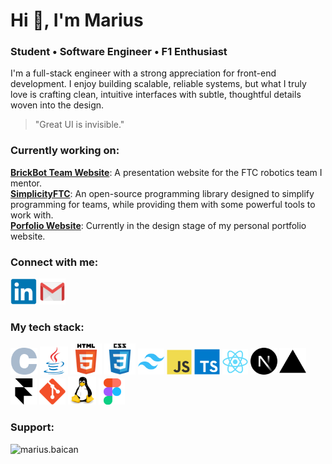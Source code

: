 # **Hi 👋, I'm Marius**

### Student • Software Engineer • F1 Enthusiast

I'm a full-stack engineer with a strong appreciation for front-end development. I enjoy building
scalable, reliable systems, but what I truly love is crafting clean, intuitive interfaces with
subtle, thoughtful details woven into the design.

> "Great UI is invisible."

### **Currently working on:**

<a href="https://brickbot.vercel.app" target="_blank"><b>BrickBot Team Website</b></a>: A
presentation website for the FTC robotics team I mentor.  
<a href="https://brickbot.vercel.app" target="_blank"><b>SimplicityFTC</b></a>: An open-source
programming library designed to simplify programming for teams, while providing them with some
powerful tools to work with.  
<a href="https://mariusbaican.com" target="_blank"><b>Porfolio Website</b></a>: Currently in the
design stage of my personal portfolio website.

### Connect with me:

<a href="https://linkedin.com/in/marius-baican" target="_blank"><img src="https://raw.githubusercontent.com/devicons/devicon/master/icons/linkedin/linkedin-original.svg" alt="linkedin" width="42" height="42"/></a>
<a href="mailto:marius.baican18@gmail.com" target="_blank"><img src="mail.png" alt="linkedin" width="42" height="42"/></a>

### My tech stack:

<img src="https://raw.githubusercontent.com/devicons/devicon/master/icons/c/c-original.svg" alt="c" width="43" height="43"/> <img src="https://raw.githubusercontent.com/devicons/devicon/master/icons/java/java-original.svg" alt="java" width="45" height="45"/> <img src="https://raw.githubusercontent.com/devicons/devicon/master/icons/html5/html5-original-wordmark.svg" alt="html5" width="50" height="50"/> <img src="https://raw.githubusercontent.com/devicons/devicon/master/icons/css3/css3-original-wordmark.svg" alt="css3" width="50" height="50"/> <img src="https://raw.githubusercontent.com/devicons/devicon/master/icons/tailwindcss/tailwindcss-original.svg" alt="react" width="42" height="42"/> <img src="https://raw.githubusercontent.com/devicons/devicon/master/icons/javascript/javascript-original.svg" alt="javascript" width="40" height="40"/> <img src="https://raw.githubusercontent.com/devicons/devicon/master/icons/typescript/typescript-original.svg" alt="typescript" width="41" height="41"/> <img src="https://raw.githubusercontent.com/devicons/devicon/master/icons/react/react-original.svg" alt="react" width="41" height="41"/> <img src="https://raw.githubusercontent.com/devicons/devicon/master/icons/nextjs/nextjs-original.svg" alt="nextjs" width="43" height="43"/> <img src="https://raw.githubusercontent.com/devicons/devicon/master/icons/vercel/vercel-original.svg" alt="vercel" width="43" height="43"/> <img src="https://raw.githubusercontent.com/devicons/devicon/master/icons/framermotion/framermotion-original.svg" alt="framer-motion" width="42" height="42"/> <img src="https://raw.githubusercontent.com/devicons/devicon/master/icons/git/git-original.svg" alt="git" width="42" height="42"/> <img src="https://raw.githubusercontent.com/devicons/devicon/master/icons/linux/linux-original.svg" alt="linux" width="45" height="45"/> <img src="https://raw.githubusercontent.com/devicons/devicon/master/icons/figma/figma-original.svg" alt="figma" width="42" height="42"/>

<h3 align="left">Support:</h3>
<p><a href="https://www.buymeacoffee.com/marius.baican" target="_blank"> <img align="left" src="https://cdn.buymeacoffee.com/buttons/v2/default-yellow.png" height="50" width="210" alt="marius.baican" /></a></p><br><br><br><br>
